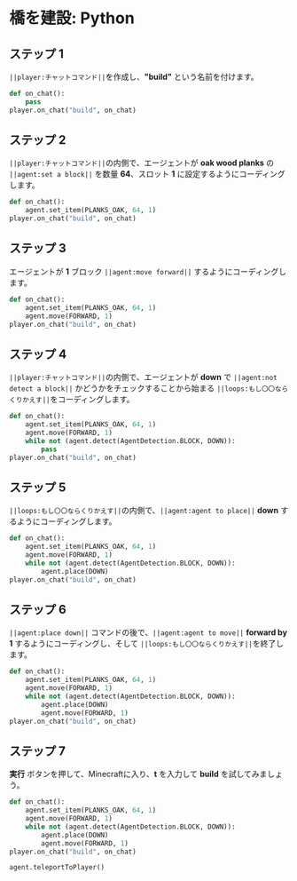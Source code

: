 # 橋を建設: Python


## ステップ 1
``||player:チャットコマンド||``を作成し、**"build"** という名前を付けます。

```python
def on_chat():
    pass
player.on_chat("build", on_chat)
```

## ステップ 2
``||player:チャットコマンド||``の内側で、エージェントが **oak wood planks** の ``||agent:set a block||`` を数量 **64**、スロット **1** に設定するようにコーディングします。

```python
def on_chat():
    agent.set_item(PLANKS_OAK, 64, 1)
player.on_chat("build", on_chat)
```

## ステップ 3
エージェントが **1** ブロック ``||agent:move forward||`` するようにコーディングします。

```python
def on_chat():
    agent.set_item(PLANKS_OAK, 64, 1)
    agent.move(FORWARD, 1)
player.on_chat("build", on_chat)
```

## ステップ 4

``||player:チャットコマンド||``の内側で、エージェントが **down** で ``||agent:not detect a block||`` かどうかをチェックすることから始まる ``||loops:もし〇〇ならくりかえす||``をコーディングします。

```python
def on_chat():
    agent.set_item(PLANKS_OAK, 64, 1)
    agent.move(FORWARD, 1)
    while not (agent.detect(AgentDetection.BLOCK, DOWN)):
        pass
player.on_chat("build", on_chat)
```

## ステップ 5

``||loops:もし〇〇ならくりかえす||``の内側で、``||agent:agent to place||`` **down** するようにコーディングします。

```python
def on_chat():
    agent.set_item(PLANKS_OAK, 64, 1)
    agent.move(FORWARD, 1)
    while not (agent.detect(AgentDetection.BLOCK, DOWN)):
        agent.place(DOWN)
player.on_chat("build", on_chat)
```

## ステップ 6

``||agent:place down||`` コマンドの後で、``||agent:agent to move||`` **forward by 1** するようにコーディングし、そして ``||loops:もし〇〇ならくりかえす||``を終了します。

```python
def on_chat():
    agent.set_item(PLANKS_OAK, 64, 1)
    agent.move(FORWARD, 1)
    while not (agent.detect(AgentDetection.BLOCK, DOWN)):
        agent.place(DOWN)
        agent.move(FORWARD, 1)
player.on_chat("build", on_chat)
```
## ステップ 7

**実行** ボタンを押して、Minecraftに入り、**t** を入力して **build** を試してみましょう。

```python
def on_chat(): 
    agent.set_item(PLANKS_OAK, 64, 1) 
    agent.move(FORWARD, 1) 
    while not (agent.detect(AgentDetection.BLOCK, DOWN)): 
        agent.place(DOWN) 
        agent.move(FORWARD, 1) 
player.on_chat("build", on_chat) 
```

```ghost
agent.teleportToPlayer()
```